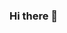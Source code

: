 ### Hi there 👋

<!--
**magm98/magm98** is a ✨ _special_ ✨ repository because its `README.md` (this file) appears on your GitHub profile.

Here are some ideas to get you started:
magm98
-->

